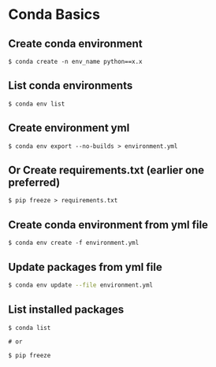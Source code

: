 # Conda Basics

## Create conda environment

```console
$ conda create -n env_name python==x.x
```

## List conda environments

```console
$ conda env list
```

## Create environment yml

```console
$ conda env export --no-builds > environment.yml
```

## Or Create requirements.txt (earlier one preferred)

```console
$ pip freeze > requirements.txt
```

## Create conda environment from yml file

```console
$ conda env create -f environment.yml
```

## Update packages from yml file

```zsh
$ conda env update --file environment.yml
```

## List installed packages

```console
$ conda list

# or

$ pip freeze
```
